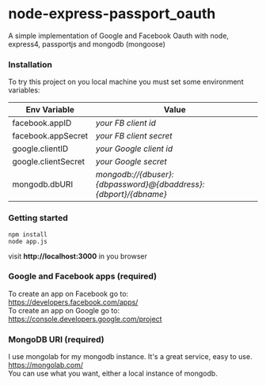 # node-express-passport_oauth
A simple implementation of Google and Facebook Oauth with node, express4, passportjs and mongodb (mongoose)

### Installation
To try this project on you local machine you must set some environment variables:

Env Variable  | Value
------------- | -------------
facebook.appID              | *your FB client id*
facebook.appSecret          | *your FB client secret*
google.clientID             | *your Google client id*
google.clientSecret         | *your Google secret*
mongodb.dbURI               | *mongodb://{dbuser}:{dbpassword}@{dbaddress}:{dbport}/{dbname}*

### Getting started
```
npm install
node app.js
```
visit **http://localhost:3000** in you browser

### Google and Facebook apps (required)
To create an app on Facebook go to: https://developers.facebook.com/apps/  
To create an app on Google go to: https://console.developers.google.com/project  

### MongoDB URI (required)
I use mongolab for my mongodb instance. It's a great service, easy to use. https://mongolab.com/  
You can use what you want, either a local instance of mongodb.  
